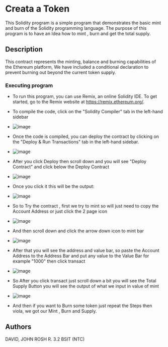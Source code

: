 # Creata a Token

This Solidity program is a simple  program that demonstrates the basic mint and burn of the Solidity programming language. 
The purpose of this program is to have an Idea how to mint , burn and get the total supply.


## Description

This contract represents the minting, balance and burning capabilities of the Ethereum platform, 
We have included a conditional declaration to prevent burning out beyond the current token supply.



### Executing program
* To run this program, you can use Remix, an online Solidity IDE. To get started, go to the Remix website at https://remix.ethereum.org/.

* To compile the code, click on the "Solidity Compiler" tab in the left-hand sidebar
* ![image](https://github.com/JRosh027/ETHFINAL/assets/124134652/afa7b8ea-b5a1-47dd-9e0b-3e3f401b464a)

* Once the code is compiled, you can deploy the contract by clicking on the "Deploy & Run Transactions" tab in the left-hand sidebar.
* ![image](https://github.com/JRosh027/ETHFINAL/assets/124134652/343bcf2a-c205-4e8f-9114-fe46d636a02a)


* After you click Deploy then scroll down and you will see "Deploy Contract" and click below the Deploy Contract
* ![image](https://github.com/JRosh027/ETHFINAL/assets/124134652/16a3d1dc-1459-4517-97cc-ba59441afd4d)

* Once you click it this will be the output:
* ![image](https://github.com/JRosh027/ETHFINAL/assets/124134652/7854936a-64c5-4d42-a480-eef0202ffe06)

* So to Try the contract , first we try to mint so will just need to copy the Account Address or just click the 2 page icon
* ![image](https://github.com/JRosh027/ETHFINAL/assets/124134652/d37a985a-b80c-49b9-a873-493d403fc582)
  
* And then scroll down and click the arrow down icon to mint bar
* ![image](https://github.com/JRosh027/ETHFINAL/assets/124134652/5b369be9-9282-4a2e-92f6-6cdda3f0d7b4)

* After that you will see the address and value bar, so paste the Account Address to the Address Bar and put any value to the Value Bar for example "1000" then click transact
* ![image](https://github.com/JRosh027/ETHFINAL/assets/124134652/4b1f3719-6adb-4b9f-a42e-e2e5bcabe19a)

* So After you click transact just scroll down a bit you will see the Total Supply Button you will see the output of what we input in value of mint
* ![image](https://github.com/JRosh027/ETHFINAL/assets/124134652/230eb982-7784-497c-9ff0-fb44f3e781c8)


* And then if you want to Burn some token just repeat the Steps then viola, we got our Mint , Burn and Supply. 







## Authors

DAVID, JOHN ROSH R.
3.2 BSIT (NTC)

